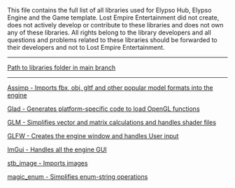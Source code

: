 This file contains the full list of all libraries used for Elypso Hub, Elypso Engine and the Game template. Lost Empire Entertainment did not create, does not actively develop or contribute to these libraries and does not own any of these libraries. All rights belong to the library developers and all questions and problems related to these libraries should be forwarded to their developers and not to Lost Empire Entertainment.

---

[Path to libraries folder in main branch](https://github.com/Lost-Empire-Entertainment/Elypso-engine/tree/main/_external_shared)

---

[Assimp - Imports fbx, obj, gltf and other popular model formats into the engine](https://github.com/assimp/assimp)

[Glad - Generates platform-specific code to load OpenGL functions](https://glad.dav1d.de/)

[GLM - Simplifies vector and matrix calculations and handles shader files](https://github.com/g-truc/glm)

[GLFW - Creates the engine window and handles User input](https://github.com/glfw/glfw)

[ImGui - Handles all the engine GUI]()

[stb_image - Imports images](https://github.com/nothings/stb/blob/master/stb_image.h)

[magic_enum - Simplifies enum-string operations](https://github.com/Neargye/magic_enum)
